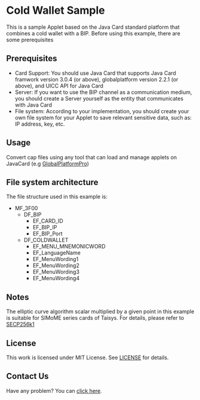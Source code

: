 # Cold Wallet Sample
This is a sample Applet based on the Java Card standard platform that combines a cold wallet with a BIP. Before using this example, there are some  prerequisites

## Prerequisites
- Card Support: You should use Java Card that supports Java Card framwork version 3.0.4 (or above), globalplatform version 2.2.1 (or above), and UICC API for Java Card
- Server: If you want to use the BIP channel as a communication medium, you should create a Server yourself as the entity that communicates with Java Card
- File system: According to your implementation, you should create your own file system for your Applet to save relevant sensitive data, such as: IP address, key, etc.

## Usage
Convert cap files using any tool that can load and manage applets on JavaCard (e.g [GlobalPlatformPro](https://github.com/martinpaljak/GlobalPlatformPro))

## File system architecture
The file structure used in this example is:
- MF_3F00
	- DF_BIP
		- EF_CARD_ID
		- EF_BIP_IP
		- EF_BIP_Port
 	- DF_COLDWALLET
 		- EF_MENU_MNEMONICWORD
 		- EF_LanguageName
 		- EF_MenuWording1
 		- EF_MenuWording2
 		- EF_MenuWording3
 		- EF_MenuWording4    

## Notes
The elliptic curve algorithm scalar multiplied by a given point in this example is suitable for SIMoME series cards of Taisys. For details, please refer to [SECP256k1](SECP256k1) 

## License
This work is licensed under MIT License. See [LICENSE](LICENSE.txt) for details.

## Contact Us
Have any problem? You can [click here](https://taisys.com/contact?lang=).